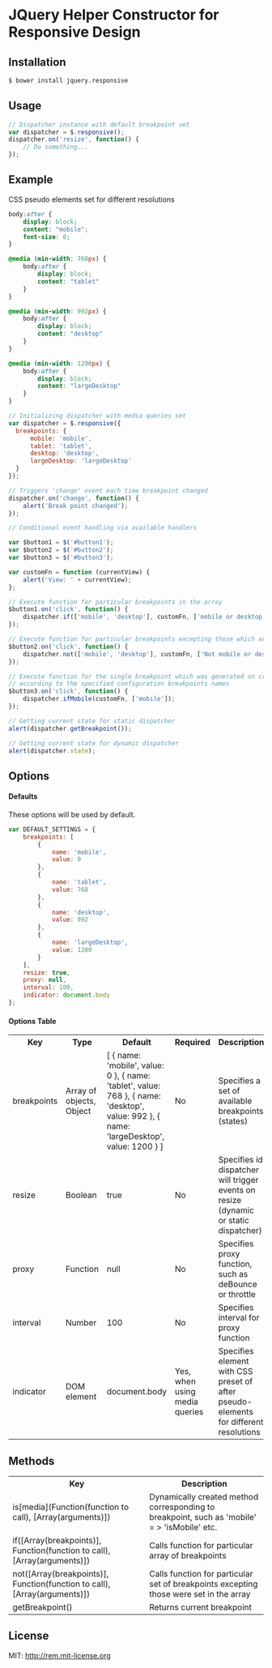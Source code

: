 # JQuery Helper Constructor for Responsive Design

## Installation

```bash
$ bower install jquery.responsive
```

## Usage

```javascript
// Dispatcher instance with default breakpoint set
var dispatcher = $.responsive();
dispatcher.on('resize', function() {
    // Do something...
});
```

## Example

CSS pseudo elements set for different resolutions

```css
body:after {
    display: block;
    content: "mobile";
    font-size: 0;
}

@media (min-width: 768px) {
    body:after {
        display: block;
        content: "tablet"
    }
}

@media (min-width: 992px) {
    body:after {
        display: block;
        content: "desktop"
    }
}

@media (min-width: 1200px) {
    body:after {
        display: block;
        content: "largeDesktop"
    }
}
```

```javascript
// Initializing dispatcher with media queries set
var dispatcher = $.responsive({
  breakpoints: {
      mobile: 'mobile',
      tablet: 'tablet',
      desktop: 'desktop',
      largeDesktop: 'largeDesktop'
  }
});

// Triggers 'change' event each time breakpoint changed
dispatcher.on('change', function() {
    alert('Break point changed');
});

// Conditional event handling via available handlers

var $button1 = $('#button1');
var $button2 = $('#button2');
var $button3 = $('#button3');

var customFn = function (currentView) {
    alert('View: ' + currentView);
};

// Execute function for particular breakpoints in the array
$button1.on('click', function() {
    dispatcher.if(['mobile', 'desktop'], customFn, ['mobile or desktop']);
});

// Execute function for particular breakpoints excepting those which are in the array
$button2.on('click', function() {
    dispatcher.not(['mobile', 'desktop'], customFn, ['Not mobile or desktop']);
});

// Execute function for the single breakpoint which was generated on creation of the instance
// according to the specified configuration breakpoints names
$button3.on('click', function() {
    dispatcher.ifMobile(customFn, ['mobile']);
});

// Getting current state for static dispatcher
alert(dispatcher.getBreakpoint());

// Getting current state for dynamic dispatcher
alert(dispatcher.state);
```

## Options

#### Defaults

These options will be used by default.

```javascript
var DEFAULT_SETTINGS = {
    breakpoints: [
        {
            name: 'mobile',
            value: 0
        },
        {
            name: 'tablet',
            value: 768
        },
        {
            name: 'desktop',
            value: 992
        },
        {
            name: 'largeDesktop',
            value: 1200
        }
    ],
    resize: true,
    proxy: null,
    interval: 100,
    indicator: document.body
};
```
#### Options Table

<table>
    <tr>
        <th>Key</th>
        <th>Type</th>
        <th>Default</th>
        <th>Required</th>
        <th>Description</th>
    </tr>
    <tr>
        <td>breakpoints</td>
        <td>Array of objects, Object</td>
        <td>
        [
            {
                name: 'mobile',
                value: 0
            },
            {
                name: 'tablet',
                value: 768
            },
            {
                name: 'desktop',
                value: 992
            },
            {
                name: 'largeDesktop',
                value: 1200
            }
        ]
        </td>
        <td>No</td>
        <td>Specifies a set of available breakpoints (states)</td>
    </tr>
    <tr>
        <td>resize</td>
        <td>Boolean</td>
        <td>true</td>
        <td>No</td>
        <td>Specifies id dispatcher will trigger events on resize (dynamic or static dispatcher)</td>
    </tr>
    <tr>
        <td>proxy</td>
        <td>Function</td>
        <td>null</td>
        <td>No</td>
        <td>Specifies proxy function, such as deBounce or throttle</td>
    </tr>
    <tr>
        <td>interval</td>
        <td>Number</td>
        <td>100</td>
        <td>No</td>
        <td>Specifies interval for proxy function</td>
    </tr>
    <tr>
        <td>indicator</td>
        <td>DOM element</td>
        <td>document.body</td>
        <td>Yes, when using media queries</td>
        <td>Specifies element with CSS preset of after pseudo-elements for different resolutions</td>
    </tr>
</table>

## Methods

<table>
    <tr>
        <th>Key</th>
        <th>Description</th>
    </tr>
    <tr>
        <td>is[media](Function(function to call), [Array(arguments)])</td>
        <td>Dynamically created method corresponding to breakpoint, such as 'mobile' = > 'isMobile' etc.</td>
    </tr>
    <tr>
        <td>if([Array(breakpoints)], Function(function to call), [Array(arguments)])</td>
        <td>Calls function for particular array of breakpoints</td>
    </tr>
    <tr>
        <td>not([Array(breakpoints)], Function(function to call), [Array(arguments)])</td>
        <td>Calls function for particular set of breakpoints excepting those were set in the array</td>
    </tr>
    <tr>
        <td>getBreakpoint()</td>
        <td>Returns current breakpoint</td>
    </tr>
</table>

## License

MIT: http://rem.mit-license.org

